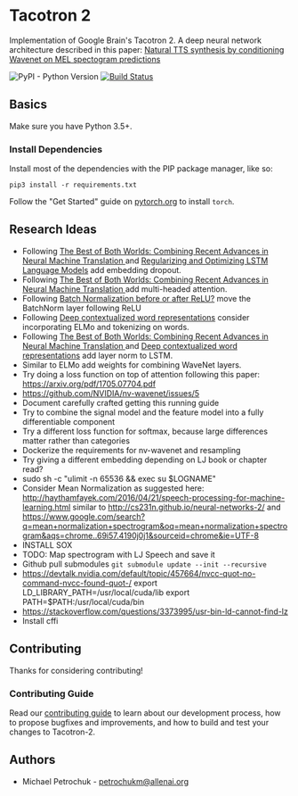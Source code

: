 # Tacotron 2

Implementation of Google Brain's Tacotron 2. A deep neural network architecture described in this paper: [Natural TTS synthesis by conditioning Wavenet on MEL spectogram predictions](https://arxiv.org/pdf/1712.05884.pdf)

![PyPI - Python Version](https://img.shields.io/badge/python-3.5%2C%203.6-blue.svg)
[![Build Status](https://travis-ci.com/AI2Incubator/Tacotron-2.svg?token=xKbC739Gn2ssU4AStE7z&branch=master)](https://travis-ci.com/AI2Incubator/Tacotron-2)

## Basics

Make sure you have Python 3.5+.

### Install Dependencies

Install most of the dependencies with the PIP package manager, like so:

    pip3 install -r requirements.txt

Follow the "Get Started" guide on [pytorch.org](pytorch.org) to install ``torch``.

## Research Ideas

* Following [The Best of Both Worlds: Combining Recent Advances in Neural Machine Translation
](https://arxiv.org/abs/1804.09849v2) and [
Regularizing and Optimizing LSTM Language Models](https://arxiv.org/pdf/1708.02182.pdf) add
embedding dropout.
* Following [The Best of Both Worlds: Combining Recent Advances in Neural Machine Translation
](https://arxiv.org/abs/1804.09849v2) add multi-headed attention.
* Following [Batch Normalization before or after ReLU?](https://www.reddit.com/r/MachineLearning/comments/67gonq/d_batch_normalization_before_or_after_relu/)
move the BatchNorm layer following ReLU
* Following [Deep contextualized word representations](https://arxiv.org/abs/1802.05365) consider
incorporating ELMo and tokenizing on words.
* Following [The Best of Both Worlds: Combining Recent Advances in Neural Machine Translation
](https://arxiv.org/abs/1804.09849v2) and [Deep contextualized word representations](https://arxiv.org/abs/1802.05365) add
layer norm to LSTM.
* Similar to ELMo add weights for combining WaveNet layers.
* Try doing a loss function on top of attention following this paper:
https://arxiv.org/pdf/1705.07704.pdf
* https://github.com/NVIDIA/nv-wavenet/issues/5
* Document carefully crafted getting this running guide
* Try to combine the signal model and the feature model into a fully differentiable component
* Try a different loss function for softmax, because large differences matter rather than categories
* Dockerize the requirements for nv-wavenet and resampling
* Try giving a different embedding depending on LJ book or chapter read?
* sudo sh -c "ulimit -n 65536 && exec su $LOGNAME"
* Consider Mean Normalization as suggested here: http://haythamfayek.com/2016/04/21/speech-processing-for-machine-learning.html similar to http://cs231n.github.io/neural-networks-2/ and https://www.google.com/search?q=mean+normalization+spectrogram&oq=mean+normalization+spectrogram&aqs=chrome..69i57.4190j0j1&sourceid=chrome&ie=UTF-8
* INSTALL SOX
* TODO: Map spectrogram with LJ Speech and save it
* Github pull submodules ``git submodule update --init --recursive``
* https://devtalk.nvidia.com/default/topic/457664/nvcc-quot-no-command-nvcc-found-quot-/
  export LD_LIBRARY_PATH=/usr/local/cuda/lib
  export PATH=$PATH:/usr/local/cuda/bin
* https://stackoverflow.com/questions/3373995/usr-bin-ld-cannot-find-lz
* Install cffi

## Contributing

Thanks for considering contributing!

### Contributing Guide

Read our [contributing guide](https://github.com/AI2Incubator/Tacotron-2/blob/master/CONTRIBUTING.md) to learn about our development process, how to propose bugfixes and improvements, and how to build and test your changes to Tacotron-2.

## Authors

* Michael Petrochuk - petrochukm@allenai.org
